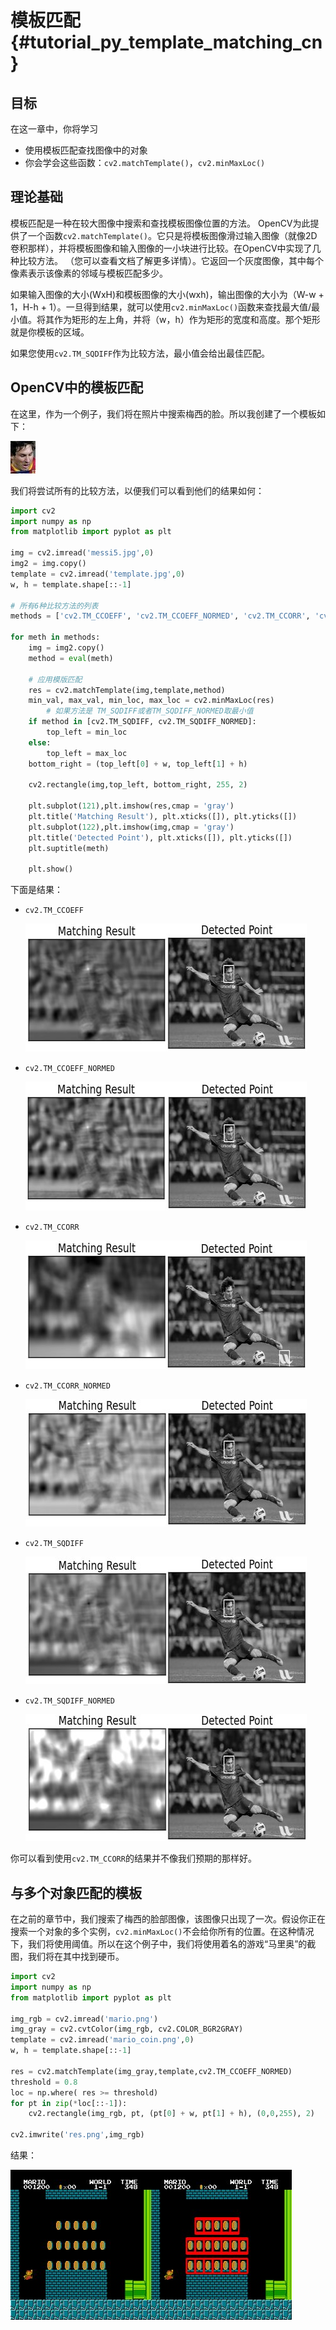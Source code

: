 # 模板匹配{#tutorial_py_template_matching_cn}

## 目标

在这一章中，你将学习

- 使用模板匹配查找图像中的对象
- 你会学会这些函数：`cv2.matchTemplate()`，`cv2.minMaxLoc()`

## 理论基础

模板匹配是一种在较大图像中搜索和查找模板图像位置的方法。 OpenCV为此提供了一个函数`cv2.matchTemplate()`。它只是将模板图像滑过输入图像（就像2D卷积那样），并将模板图像和输入图像的一小块进行比较。在OpenCV中实现了几种比较方法。 （您可以查看文档了解更多详情）。它返回一个灰度图像，其中每个像素表示该像素的邻域与模板匹配多少。

如果输入图像的大小(WxH)和模板图像的大小(wxh)，输出图像的大小为（W-w + 1，H-h + 1）。一旦得到结果，就可以使用`cv2.minMaxLoc()`函数来查找最大值/最小值。将其作为矩形的左上角，并将（w，h）作为矩形的宽度和高度。那个矩形就是你模板的区域。

如果您使用`cv2.TM_SQDIFF`作为比较方法，最小值会给出最佳匹配。

## OpenCV中的模板匹配

在这里，作为一个例子，我们将在照片中搜索梅西的脸。所以我创建了一个模板如下：

![image](images/messi_face.jpg)

我们将尝试所有的比较方法，以便我们可以看到他们的结果如何：

```python
import cv2
import numpy as np
from matplotlib import pyplot as plt

img = cv2.imread('messi5.jpg',0)
img2 = img.copy()
template = cv2.imread('template.jpg',0)
w, h = template.shape[::-1]

# 所有6种比较方法的列表
methods = ['cv2.TM_CCOEFF', 'cv2.TM_CCOEFF_NORMED', 'cv2.TM_CCORR', 'cv2.TM_CCORR_NORMED', 'cv2.TM_SQDIFF', 'cv2.TM_SQDIFF_NORMED']

for meth in methods:
    img = img2.copy()
    method = eval(meth)
    
    # 应用模版匹配
    res = cv2.matchTemplate(img,template,method)
    min_val, max_val, min_loc, max_loc = cv2.minMaxLoc(res)
        # 如果方法是 TM_SQDIFF或者TM_SQDIFF_NORMED取最小值
    if method in [cv2.TM_SQDIFF, cv2.TM_SQDIFF_NORMED]:
        top_left = min_loc
    else:
        top_left = max_loc
    bottom_right = (top_left[0] + w, top_left[1] + h)
    
    cv2.rectangle(img,top_left, bottom_right, 255, 2)
    
    plt.subplot(121),plt.imshow(res,cmap = 'gray')
    plt.title('Matching Result'), plt.xticks([]), plt.yticks([])
    plt.subplot(122),plt.imshow(img,cmap = 'gray')
    plt.title('Detected Point'), plt.xticks([]), plt.yticks([])
    plt.suptitle(meth)
    
    plt.show()
```



下面是结果：

- `cv2.TM_CCOEFF`

  ![image](images/template_ccoeff_1.jpg)



- `cv2.TM_CCOEFF_NORMED`

  ![image](images/template_ccoeffn_2.jpg)



- `cv2.TM_CCORR`

  ![image](images/template_ccorr_3.jpg)


- `cv2.TM_CCORR_NORMED`

  ![image](images/template_ccorrn_4.jpg)



- `cv2.TM_SQDIFF`

  ![image](images/template_sqdiff_5.jpg)



- `cv2.TM_SQDIFF_NORMED`

  ![image](images/template_sqdiffn_6.jpg)



你可以看到使用`cv2.TM_CCORR`的结果并不像我们预期的那样好。

## 与多个对象匹配的模板

在之前的章节中，我们搜索了梅西的脸部图像，该图像只出现了一次。假设你正在搜索一个对象的多个实例，`cv2.minMaxLoc()`不会给你所有的位置。在这种情况下，我们将使用阈值。所以在这个例子中，我们将使用着名的游戏“马里奥”的截图，我们将在其中找到硬币。

```python
import cv2
import numpy as np
from matplotlib import pyplot as plt

img_rgb = cv2.imread('mario.png')
img_gray = cv2.cvtColor(img_rgb, cv2.COLOR_BGR2GRAY)
template = cv2.imread('mario_coin.png',0)
w, h = template.shape[::-1]

res = cv2.matchTemplate(img_gray,template,cv2.TM_CCOEFF_NORMED)
threshold = 0.8
loc = np.where( res >= threshold)
for pt in zip(*loc[::-1]):
    cv2.rectangle(img_rgb, pt, (pt[0] + w, pt[1] + h), (0,0,255), 2)

cv2.imwrite('res.png',img_rgb)
```

结果：

![image](images/res_mario.jpg)

